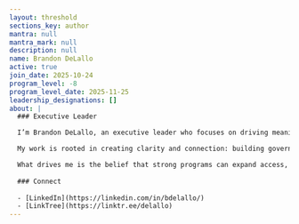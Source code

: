```yaml
---
layout: threshold
sections_key: author
mantra: null
mantra_mark: null
description: null
name: Brandon DeLallo
active: true
join_date: 2025-10-24
program_level: -8
program_level_date: 2025-11-25
leadership_designations: []
about: |
  ### Executive Leader

  I’m Brandon DeLallo, an executive leader who focuses on driving meaningful, sustainable social change by aligning people, strategy, and mission. Over the past two decades, I’ve led programs across universities, federal agencies, Fortune 100 companies, and community-focused organizations, always with an emphasis on improving how institutions serve the public.

  My work is rooted in creating clarity and connection: building governance frameworks that elevate collaboration, enabling leaders and teams to work with purpose, and ensuring that programs don’t just launch but that they create lasting community value. I’ve restructured service delivery models, established Agile Centers of Excellence, supported non-profits through major fundraising initiatives, and helped public institutions realign strategy to better serve their constituents.

  What drives me is the belief that strong programs can expand access, elevate equity, and strengthen our collective capacity to care for one another. My goal is to continue leading initiatives where operational excellence directly contributes to better outcomes for the communities we exist to support.
  
  ### Connect
  
  - [LinkedIn](https://linkedin.com/in/bdelallo/)
  - [LinkTree](https://linktr.ee/delallo)
---
```

